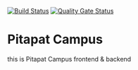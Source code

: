 [![Build Status](https://travis-ci.com/swsnu/swppfall2022-teamX.svg?branch=main)](https://travis-ci.com/swsnu/swppfall2022-team3)
[![Quality Gate Status](https://sonarcloud.io/api/project_badges/measure?project=swsnu_swppfall2022-team3&metric=alert_status)](https://sonarcloud.io/dashboard?id=swsnu_swppfall2022-team3)

# Pitapat Campus

this is Pitapat Campus frontend & backend
